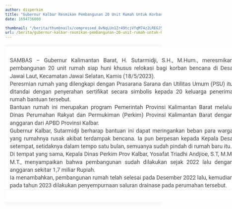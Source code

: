 ```yaml
---
author: disperkim
title: "Gubernur Kalbar Resmikan Pembangunan 20 Unit Rumah Untuk Korban Banjir Di Desa Jawai Laut"
date: 1694736000

thumbnail: "/berita/thumbnails/compressed_8vNqLUn1Zr49tcjVfqM74z2LREGJ59usF7lZQFLE.png"
url: /berita/gubernur-kalbar-resmikan-pembangunan-20-unit-rumah-untuk-korban-banjir-di-desa-jawai-laut
---
```


<main id="main-site" class="bg-gray1 py-10" style="box-sizing: border-box; border: 0px; vertical-align: baseline; color: #464646; font-family: Roboto, sans-serif; font-size: 16px; outline: none !important; background-color: #f8f8f8 !important; padding-top: 10px !important; padding-bottom: 10px !important;">
<div class="container-xl" style="box-sizing: border-box; border: 0px; vertical-align: baseline; outline: none !important; text-size-adjust: none; --bs-gutter-x: 1.5rem; --bs-gutter-y: 0; width: 888px; padding-right: calc(var(--bs-gutter-x) * .5); padding-left: calc(var(--bs-gutter-x) * .5); margin: 0px auto; height: auto; max-width: 1600px;">
<div class="row" style="box-sizing: border-box; border: 0px; vertical-align: baseline; outline: none !important; text-size-adjust: none; --bs-gutter-x: 1.5rem; --bs-gutter-y: 0; display: flex; flex-wrap: wrap; margin-top: calc(-1 * var(--bs-gutter-y)); margin-right: calc(-.5 * var(--bs-gutter-x)); margin-left: calc(-.5 * var(--bs-gutter-x));">
<div class="col-lg-8 col-12 order-lg-1 order-1 bg-white px-0" style="box-sizing: border-box; border: 0px; vertical-align: baseline; outline: none !important; text-size-adjust: none; flex: 0 0 auto; width: 888px; max-width: 100%; padding-right: 0px !important; padding-left: 0px !important; margin-top: var(--bs-gutter-y); order: 1 !important; --bs-bg-opacity: 1; background-color: white !important;">
<section id="entry" class="mt-20" style="box-sizing: border-box; border: 0px; vertical-align: baseline; outline: none !important; background-size: cover; background-position: center center; background-repeat: no-repeat; margin-top: 20px !important;">
<article class="fs-18 gray8 ls--01 ls-0-sm lh-35 lh-30-sm mt-30" style="box-sizing: border-box; border: 0px; vertical-align: baseline; outline: none !important; color: #474747 !important; margin-top: 30px !important; font-size: 18px !important; letter-spacing: 0px !important; line-height: 30px !important;">
<div class="container-xs px-15 mt-90" style="box-sizing: border-box; border: 0px; vertical-align: baseline; outline: none !important; text-size-adjust: none; height: auto; width: 750px; max-width: 750px; padding-right: 15px !important; padding-left: 15px !important; margin: 90px !important auto 0px auto;">
<p style="box-sizing: border-box; border: 0px; vertical-align: baseline; margin: 0px; text-size-adjust: none; color: inherit; font-variant-ligatures: common-ligatures; line-height: 1.4; padding: 0px; outline: none !important; text-align: justify;">SAMBAS &ndash; Gubernur Kalimantan Barat, H. Sutarmidji, S.H., M.Hum., meresmikan pembangunan 20 unit rumah siap huni khusus relokasi bagi korban bencana di Desa Jawai Laut, Kecamatan Jawai Selatan, Kamis (18/5/2023).</p>
<p style="box-sizing: border-box; border: 0px; vertical-align: baseline; margin: 0px; text-size-adjust: none; color: inherit; font-variant-ligatures: common-ligatures; line-height: 1.4; padding: 0px; outline: none !important; text-align: justify;">Peresmian rumah yang dilengkapi dengan Prasarana Sarana dan Utilitas Umum (PSU) itu ditandai dengan penyerahan sertifikat secara simbolis kepada 20 keluarga penerima rumah bantuan tersebut.</p>
<p style="box-sizing: border-box; border: 0px; vertical-align: baseline; margin: 0px; text-size-adjust: none; color: inherit; font-variant-ligatures: common-ligatures; line-height: 1.4; padding: 0px; outline: none !important; text-align: justify;">Bantuan rumah ini merupakan program Pemerintah Provinsi Kalimantan Barat melalui Dinas Perumahan Rakyat dan Permukiman (Perkim) Provinsi Kalimantan Barat dengan anggaran dari APBD Provinsi Kalbar.</p>
<p style="box-sizing: border-box; border: 0px; vertical-align: baseline; margin: 0px; text-size-adjust: none; color: inherit; font-variant-ligatures: common-ligatures; line-height: 1.4; padding: 0px; outline: none !important; text-align: justify;">Gubernur Kalbar, Sutarmidji berharap bantuan ini dapat meringankan beban para warga yang rumahnya rusak akibat terdampak bencana. Ia pun berpesan kepada Kepala Desa setempat, setidaknya dalam tempo satu bulan, semuanya sudah pindah di rumah baru itu.</p>
<p style="box-sizing: border-box; border: 0px; vertical-align: baseline; margin: 0px; text-size-adjust: none; color: inherit; font-variant-ligatures: common-ligatures; line-height: 1.4; padding: 0px; outline: none !important; text-align: justify;">Di tempat yang sama, Kepala Dinas Perkim Prov Kalbar, Yosafat Triadhi Andjioe, S.T, M.M, M.T., menyampaikan bahwa pembangunan sudah dilakukan sejak 2022 lalu dengan anggaran sekitar 1,7 miliar Rupiah.</p>
<p style="box-sizing: border-box; border: 0px; vertical-align: baseline; margin: 0px; text-size-adjust: none; color: inherit; font-variant-ligatures: common-ligatures; line-height: 1.4; padding: 0px; outline: none !important; text-align: justify;">Ia menambahkan, pembangunan rumah telah selesai pada Desember 2022 lalu, kemudian pada tahun 2023 dilakukan penyempurnaan saluran drainase pada perumahan tersebut.</p>
<p style="box-sizing: border-box; border: 0px; vertical-align: baseline; margin: 0px; text-size-adjust: none; color: inherit; font-variant-ligatures: common-ligatures; line-height: 1.4; padding: 0px; outline: none !important;"></p>
</div>
</article>
<div id="element-template-07" class="py-20 bt-1 b-gray1 b-solid" style="box-sizing: border-box; border-top: 1px solid #eaeaea !important; border-right-width: 0px; border-bottom-width: 0px; border-left-width: 0px; border-right-style: solid !important; border-bottom-style: solid !important; border-left-style: solid !important; border-right-color: #eaeaea !important; border-bottom-color: #eaeaea !important; border-left-color: #eaeaea !important; border-image: initial; vertical-align: baseline; outline: none !important; text-size-adjust: none; padding-top: 20px !important; padding-bottom: 20px !important;">
<div class="container t-center" style="box-sizing: border-box; border: 0px; vertical-align: baseline; outline: none !important; text-size-adjust: none; --bs-gutter-x: 1.5rem; --bs-gutter-y: 0; width: 720px; padding-right: calc(var(--bs-gutter-x) * .5); padding-left: calc(var(--bs-gutter-x) * .5); margin: 0px auto; max-width: 720px; text-align: center !important; height: auto;">
<div class="row justify-content-end" style="box-sizing: border-box; border: 0px; vertical-align: baseline; outline: none !important; text-size-adjust: none; --bs-gutter-x: 1.5rem; --bs-gutter-y: 0; display: flex; flex-wrap: wrap; margin-top: calc(-1 * var(--bs-gutter-y)); margin-right: calc(-.5 * var(--bs-gutter-x)); margin-left: calc(-.5 * var(--bs-gutter-x)); justify-content: flex-end !important;"></div>
</div>
</div>
</section>
</div>
</div>
</div>
</main><footer id="footer" class="pt-80 bg-transparent b-0 relative" style="box-sizing: border-box; border-color: initial; border-image: initial; vertical-align: baseline; --bs-bg-opacity: 1; color: #464646; font-family: Roboto, sans-serif; font-size: 16px; border-width: 0px !important; border-style: solid !important; outline: none !important; position: relative !important; padding-top: 80px !important;">
<div class="absolute left-0 top-0 zi--1 pointer-events-none fullwidth fullheight" style="box-sizing: border-box; border: 0px; vertical-align: baseline; outline: none !important; text-size-adjust: none; top: 0px !important; position: absolute !important; pointer-events: none !important; left: 0px !important; width: 888px; height: 474.219px; z-index: -1 !important;"><svg width="100%" height="100%" viewbox="0 0 1922 761" version="1.1" xmlns="http://www.w3.org/2000/svg" xmlns:xlink="http://www.w3.org/1999/xlink" preserveaspectratio="none"><defs><radialgradient cx="50%" cy="0%" fx="50%" fy="0%" r="100%" gradienttransform="translate(0.500000,0.000000),scale(0.395313,1.000000),rotate(90.000000),translate(-0.500000,-0.000000)" id="footerDarkGradient-01"></radialgradient></defs><g stroke="none" stroke-width="0" fill="none" fill-rule="evenodd"><rect stroke="#E9E9E9" fill="url(#footerDarkGradient-01)" x="0" y="0" width="100%" height="100%"></rect></g></svg></div>
<div class="container" style="box-sizing: border-box; border: 0px; vertical-align: baseline; outline: none !important; text-size-adjust: none; --bs-gutter-x: 1.5rem; --bs-gutter-y: 0; width: 720px; padding-right: calc(var(--bs-gutter-x) * .5); padding-left: calc(var(--bs-gutter-x) * .5); margin: 0px auto; max-width: 720px; height: auto;">
<div class="row row-eq-height" style="box-sizing: border-box; border: 0px; vertical-align: baseline; outline: none !important; text-size-adjust: none; --bs-gutter-x: 1.5rem; --bs-gutter-y: 0; display: flex; flex-wrap: wrap; margin-top: calc(-1 * var(--bs-gutter-y)); margin-right: calc(-.5 * var(--bs-gutter-x)); margin-left: calc(-.5 * var(--bs-gutter-x));">
<div class="col-lg-6 col-sm-6 mt-40 t-left" style="box-sizing: border-box; border: 0px; vertical-align: baseline; text-size-adjust: none; flex: 0 0 auto; width: 360px; max-width: 100%; padding-right: calc(var(--bs-gutter-x) * .5); padding-left: calc(var(--bs-gutter-x) * .5); outline: none !important; margin-top: 40px !important;"></div>
</div>
</div>
</footer>
